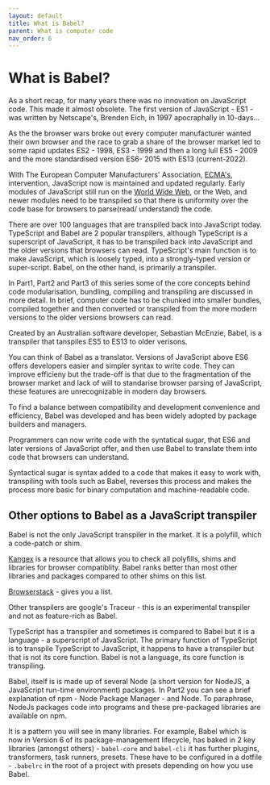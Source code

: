 ```yaml
---
layout: default
title: What is Babel?
parent: What is computer code
nav_order: 6
---
```


# What is Babel?

As a short recap, for many years there was no innovation on JavaScript code. This made it almost obsolete. The first version of JavaScript - ES1 - was written by Netscape's, Brenden Eich, in 1997 apocraphally in 10-days...

As the the browser wars broke out every computer manufacturer wanted their own browser and the race to grab a share of the browser market led to some rapid updates ES2 - 1998, ES3 - 1999 and then a long lull ES5 - 2009 and the more standardised version ES6- 2015 with ES13 (current-2022).

With The European Computer Manufacturers' Association, [ECMA's](https://en.wikipedia.org/wiki/Ecma_International), intervention, JavaScript now is maintained and updated regularly. Early modules of JavaScript still run on the [World Wide Web](https://en.wikipedia.org/wiki/World_Wide_Web), or the Web, and newer modules need to be transpiled so that there is uniformity over the code base for browsers to parse(read/ understand) the code.

There are over 100 languages that are transpiled back into JavaScript today. TypeScript and Babel are 2 popular transpilers, although TypeScript is a superscript of JavaScript, it has to be transpiled back into JavaScript and the older versions that browsers can read. TypeScript's main function is to make JavaScript, which is loosely typed, into a strongly-typed version or super-script. Babel, on the other hand, is primarily a transpiler.

In Part1, Part2 and Part3 of this series some of the core concepts behind code modularisation, bundling, compiling and transpiling are discussed in more detail. In brief, computer code has to be chunked into smaller bundles, compiled together and then converted or transpiled from the more modern versions to the older versions browsers can read.

Created by an Australian software developer, Sebastian McEnzie, Babel, is a transpiler that tanspiles ES5 to ES13 to older verisons.

You can think of Babel as a translator. Versions of JavaScript above ES6 offers developers easier and simpler syntax to write code. They can improve efficieny but the trade-off is that due to the fragmentation of the browser market and lack of will to standarise browser parsing of JavaScript, these features are unrecognizable in modern day browsers.

To find a balance between compatibility and development convenience and efficiency, Babel was developed and has been widely adopted by package builders and managers.

Programmers can now write code with the syntatical sugar, that ES6 and later versions of JavaScript offer, and then use Babel to translate them into code that browsers can understand.

Syntactical sugar is syntax added to a code that makes it easy to work with, transpiling with tools such as Babel, reverses this process and makes the process more basic for binary computation and machine-readable code.

## Other options to Babel as a JavaScript transpiler

Babel is not the only JavaScript transpiler in the market. It is a polyfill, which a code-patch or shim.

[Kangex](https://kangax.github.io/compat-table/es6/) is a resource that allows you to check all polyfills, shims and libraries for browser compatiblity. Babel ranks better than most other libraries and packages compared to other shims on this list.

[Browserstack](https://www.browserstack.com/) - gives you a  list.

Other transpilers are google's Traceur - this is an experimental transpiler and not as feature-rich as Babel.

TypeScript has a transpiler and sometimes is compared to Babel but it is a language - a superscript of JavaScript. The primary function of TypeScript is to transpile TypeScript to JavaScript, it happens to have a transpiler but that is not its core function. Babel is not a language, its core function is transpiling.

Babel, itself is is made up of several Node (a short version for NodeJS, a JavaScript run-time environment) packages. In Part2 you can see a brief explanation of npm - Node Package Manager - and Node. To paraphrase, NodeJs packages code into programs and these pre-packaged libraries are available on npm.

It is a pattern you will see in many libraries. For example, Babel which is now in Version 6 of its package-management lifecycle, has baked in 2 key libraries (amongst others) - `babel-core` and `babel-cli` it has further plugins, transformers, task runners, presets. These have to be configured in a dotfile - `.babelrc` in the root of a project with presets depending on how you use Babel.
